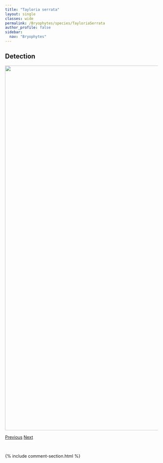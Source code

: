 ```yaml
---
title: "Tayloria serrata"
layout: single
classes: wide
permalink: /Bryophytes/species/TayloriaSerrata
author_profile: false
sidebar:
  nav: "Bryophytes"
---
```


<h2>Detection</h2>

<a href="https://drive.google.com/uc?export=view&id=1CSvAXb1pZJlFcG6R8g-wTPhxVn9Vtpn9">
<img src="https://drive.google.com/uc?export=view&id=1CSvAXb1pZJlFcG6R8g-wTPhxVn9Vtpn9" height = "1200" width = "800">
</a>


<a href="/DevelopmentWebsite/Bryophytes/species/SyntrichiaNorvegicaRuralis" class="pagination--pager" title="Syntrichia norvegica/ruralis">Previous</a> <a href="/DevelopmentWebsite/Bryophytes/species/TetraphisPellucida" class="pagination--pager" title="Tetraphis pellucida">Next</a>

<p>&nbsp;</p>

{% include comment-section.html %}
